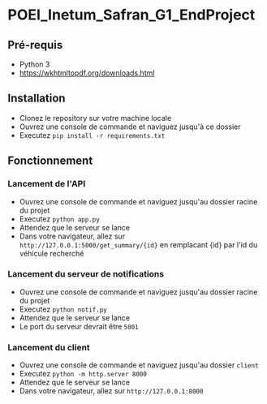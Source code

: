 # POEI_Inetum_Safran_G1_EndProject

## Pré-requis

* Python 3
* https://wkhtmltopdf.org/downloads.html

## Installation

* Clonez le repository sur votre machine locale
* Ouvrez une console de commande et naviguez jusqu'à ce dossier
* Executez ```pip install -r requirements.txt```

## Fonctionnement

### Lancement de l'API
* Ouvrez une console de commande et naviguez jusqu'au dossier racine du projet
* Executez ```python app.py```
* Attendez que le serveur se lance
* Dans votre navigateur, allez sur ```http://127.0.0.1:5000/get_summary/{id}``` en remplacant {id} par l'id du véhicule recherché

### Lancement du serveur de notifications
* Ouvrez une console de commande et naviguez jusqu'au dossier racine du projet
* Executez ```python notif.py```
* Attendez que le serveur se lance
* Le port du serveur devrait être ```5001```

### Lancement du client
* Ouvrez une console de commande et naviguez jusqu'au dossier ```client```
* Executez ```python -m http.server 8000```
* Attendez que le serveur se lance
* Dans votre navigateur, allez sur ```http://127.0.0.1:8000```


